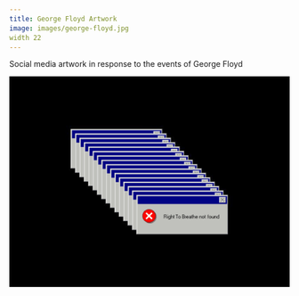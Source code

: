 ```yaml
---
title: George Floyd Artwork
image: images/george-floyd.jpg
width 22
---
```


Social media artwork in response to the events of George Floyd

![Image](images/george-floyd.jpg) 